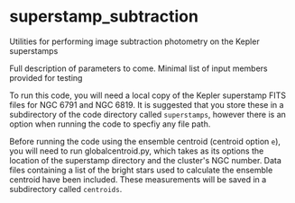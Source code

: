 # superstamp_subtraction
Utilities for performing image subtraction photometry on the Kepler superstamps

Full description of parameters to come. Minimal list of input members provided for testing

To run this code, you will need a local copy of the Kepler superstamp FITS files for NGC 6791 and NGC 6819. It is suggested that you store these in a subdirectory of the code directory called `superstamps`, however there is an option when running the code to specfiy any file path.

Before running the code using the ensemble centroid (centroid option `e`), you will need to run globalcentroid.py, which takes as its options the location of the superstamp directory and the cluster's NGC number. Data files containing a list of the bright stars used to calculate the ensemble centroid have been included. These measurements will be saved in a subdirectory called `centroids`.
